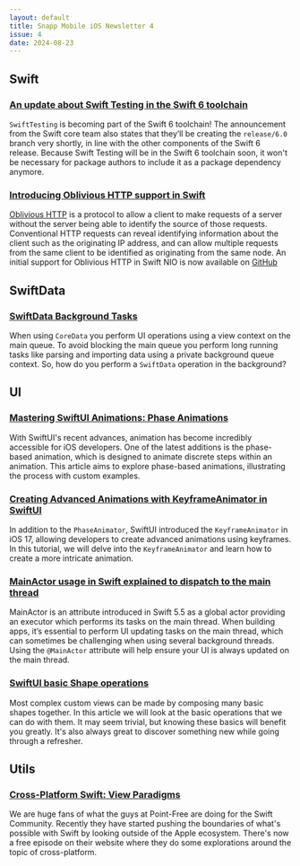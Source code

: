 ```yaml
---
layout: default
title: Snapp Mobile iOS Newsletter 4
issue: 4
date: 2024-08-23
---
```


## Swift

### [An update about Swift Testing in the Swift 6 toolchain](https://forums.swift.org/t/an-update-about-swift-testing-in-the-swift-6-toolchain/74075)

`SwiftTesting` is becoming part of the Swift 6 toolchain! The announcement from the Swift core team also states that they’ll be creating the `release/6.0` branch very shortly, in line with the other components of the Swift 6 release. Because Swift Testing will be in the Swift 6 toolchain soon, it won't be necessary for package authors to include it as a package dependency anymore.

### [Introducing Oblivious HTTP support in Swift](https://www.swift.org/blog/introducing-swift-nio-oblivious-http)

[Oblivious HTTP](https://www.rfc-editor.org/rfc/rfc9458.html) is a protocol to allow a client to make requests of a server without the server being able to identify the source of those requests. Conventional HTTP requests can reveal identifying information about the client such as the originating IP address, and can allow multiple requests from the same client to be identified as originating from the same node. An initial support for Oblivious HTTP in Swift NIO is now available on [GitHub](https://github.com/apple/swift-nio-oblivious-http)

## SwiftData

### [SwiftData Background Tasks](https://useyourloaf.com/blog/swiftdata-background-tasks)

When using `CoreData` you perform UI operations using a view context on the main queue. To avoid blocking the main queue you perform long running tasks like parsing and importing data using a private background queue context. So, how do you perform a `SwiftData` operation in the background?

## UI

### [Mastering SwiftUI Animations: Phase Animations](https://www.mazenkourouche.com/blog/mastering-swiftui-animations-phase-animations)

With SwiftUI's recent advances, animation has become incredibly accessible for iOS developers. One of the latest additions is the phase-based animation, which is designed to animate discrete steps within an animation. This article aims to explore phase-based animations, illustrating the process with custom examples.

### [Creating Advanced Animations with KeyframeAnimator in SwiftUI](https://www.appcoda.com/keyframeanimator/)

In addition to the `PhaseAnimator`, SwiftUI introduced the `KeyframeAnimator` in iOS 17, allowing developers to create advanced animations using keyframes. In this tutorial, we will delve into the `KeyframeAnimator` and learn how to create a more intricate animation.

### [MainActor usage in Swift explained to dispatch to the main thread](https://www.avanderlee.com/swift/mainactor-dispatch-main-thread)

MainActor is an attribute introduced in Swift 5.5 as a global actor providing an executor which performs its tasks on the main thread. When building apps, it’s essential to perform UI updating tasks on the main thread, which can sometimes be challenging when using several background threads. Using the `@MainActor` attribute will help ensure your UI is always updated on the main thread.

### [SwiftUI basic Shape operations](https://sarunw.com/posts/swiftui-basic-shape-operations/)

Most complex custom views can be made by composing many basic shapes together. In this article we will look at the basic operations that we can do with them. It may seem trivial, but knowing these basics will benefit you greatly. It's also always great to discover something new while going through a refresher.

## Utils

### [Cross-Platform Swift: View Paradigms](https://www.pointfree.co/episodes/ep290-cross-platform-swift-view-paradigms)

We are huge fans of what the guys at Point-Free are doing for the Swift Community. Recently they have started pushing the boundaries of what's possible with Swift by looking outside of the Apple ecosystem. There's now a free episode on their website where they do some explorations around the topic of cross-platform.
